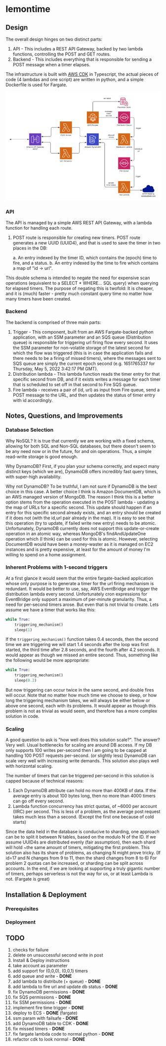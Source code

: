 # lemontime

## Design

The overall design hinges on two distinct parts:

1. API - This includes a REST API Gateway, backed by two lambda functions, controlling the POST and GET routes.
1. Backend - This includes everything that is responsible for sending a POST message when a timer elapses.

The infrastructure is built with [AWS CDK](https://aws.amazon.com/cdk/) in Typescript, the actual pieces of code (4 lambdas and one script) are written in python, and a simple Dockerfile is used for Fargate.

![lemontime design diagram](assets/lemontime_design.jpeg 'Design Diagram')

### API

The API is managed by a simple AWS REST API Gateway, with a lambda function for handling each route.

1. POST route is responsible for creating new timers. POST route generates a new UUID (UUID4), and that is used to save the timer in two places in the DB:

    a. An entry indexed by the timer ID, which contains the (epoch) time to fire, and a status.
    b. An entry indexed by the time to fire which contains a map of "id -> url".

This double schema is intended to negate the need for expensive scan operations (equivalent to a SELECT \* WHERE... SQL query) when querying for elapsed timers. The purpose of negating this is twofold: It is cheaper, and it is (much) faster - pretty much constant query time no matter how many timers have been created.

### Backend

The backend is comprised of three main parts:

1. Trigger - This component, built from an AWS Fargate-backed python application, with an SSM parameter and an SQS queue (Distribution queue) is responsible for triggering url firing flow every second. It uses the SSM parameter for non-volatile storage of the latest second for which the flow was triggered (this is in case the application fails and there needs to be a firing of missed timers), where the messages sent to SQS queue are simply the current epoch second (e.g. 1651765337 for Thursday, May 5, 2022 3:42:17 PM GMT).
1. Distribution lambda - This lambda function reads the timer entry for that specific second from DB, and if it exists writes a message for each timer that is scheduled to set off in that second to Fire SQS queue.
1. Fire lambda - receives a pair of (id, url) as input from Fire queue, send a POST message to the URL, and then updates the status of timer entry with id accordingly.

## Notes, Questions, and Improvements

### Database Selection

Why NoSQL? It is true that currently we are working with a fixed schema, allowing for both SQL and Non-SQL databases, but there doesn't seem to be any need now or in the future, for and oin operations. Thus, a simple read-write storage is good enough.

Why DynamoDB? First, if you plan your schema correctly, and expect many distinct keys (which we are), DynamoDB offers incredibly fast query times, with super-high availability.

Why not DynamoDB? To be truthful, I am not sure if DynamoDB is the best choice in this case. A better choice I think is Amazon DocumentDB, which is an AWS managed version of MongoDB. The reason I think this is a better option stems from the operation executed in the POST lambda - updating a the map of URLs for a specific second. This update should happen if an entry for this specific second already exists, and an entry should be created if it does not (with the id,url pair already in the map). It is easy to see that this operation (try to update, if failed write new entry) needs to be atomic. Unfortunately, DynamoDB currently does not support this update-or-create operation in an atomic way, whereas MongoDB's findAndUpdateOne operation which (I think) can be used for this is atomic. However, selecting DocumentDB would have been a money-waster as it is managed on EC2 instances and is pretty expensive, at least for the amount of money I'm willing to spend on a home assignment.

### Inherent Problems with 1-second triggers

At a first glance it would seem that the entire fargate-backed application whose only purpose is to generate a timer for the url firing mechanism is redundant. It would be better to use, say, AWS EventBridge and trigger the distribution lambda every second. Unfortunately cron expressions for EventBridge only support a maximum of per-minute granularity. Thus, a need for per-second timers arose. But even that is not trivial to create. Lets assume we have a timer that works like this:

```python
while True:
    triggering_mechanism()
    sleep(1)
```

If the `triggering_mechanism()` function takes 0.4 seconds, then the second time we are triggering we will start 1.4 seconds after the loop was first started, the third time after 2.8 seconds, and the fourth after 4.2 seconds. It would appear as though we missed an entire second. Thus, something like the following would be more appropriate:

```python
while True:
    triggering_mechanism()
    sleep(0.2)
```

But now triggering can occur twice in the same second, and double fires will occur. Note that no matter how much time we choose to sleep, or how long the triggering mechanism takes, we will always be either below or above one second, each with its problems. It would appear as though this problem is not as trivial as would seem, and therefore has a more complex solution in code.

### Scaling

A good question to ask is "how well does this solution scale?". The answer? Very well. Usual bottlenecks for scaling are around DB access. If my DB only supports 100 writes per-second then I am going to be capped at handling 100 POST requests per-second. (or slightly less) DynamoDB can scale very well with increasing write demands. This solution also plays well with horizontal scaling.

The number of timers that can be triggered per-second in this solution is capped because of technical reasons:

1. Each DynamoDB attribute can hold no more than 400KB of data. If the average entry is about 100 bytes long, then no more than 4000 timers can go off every second.
1. Lambda function concurrency has strict quotas, of ~6000 per account (IIRC) per second. This is less of a problem, as the average post request takes much less than a second. (Except the first one because of cold starts)

Since the data held in the database is conducive to sharding, one approach can be to split it between N tables, based on the modulo N of the ID. If we assume UUID4s are distributed evenly (fair assumption), then each shard will hold ~the same amount of timers, mitigating the first problem. This solution also has its share of problems, as changing N might prove tricky. (If id=17 and N changes from 9 to 11, then the shard changes from 8 to 6) For problem 2 quotas can be increased, or sharding can be split across accounts. In the end, if we are looking at supporting a truly gigantic number of timers, perhaps serverless is not the way for us, or at least Lambda is not. (Fargate is great)

## Installation & Deployment

### Prerequisites

### Deployment

## TODO

1. checks for failure
1. delete on unsuccessful second write in post
1. Install & Deploy instructions
1. take account as parameter
1. add support for (0,0,0), (0,0,1) timers
1. add queue and write - **DONE**
1. add lambda to distribute (+ queue) - **DONE**
1. add lambda to fire url and update db status - **DONE**
1. fix DynamoDB permissions - **DONE**
1. fix SQS permissions - **DONE**
1. fix SSM permissions - **DONE**
1. implement fire time trigger - **DONE**
1. deploy to ECS - **DONE** (fargate)
1. ssm param with failsafe - **DONE**
1. add DynamoDB table to CDK - **DONE**
1. fix missed timers - **DONE**
1. fix fargate lambda code to normal python - **DONE**
1. refactor cdk to look normal - **DONE**
